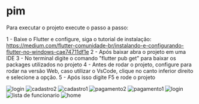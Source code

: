 # pim

Para executar o projeto execute o passo a passo:

1 - Baixe o Flutter e configure, siga o tutorial de instalação: https://medium.com/flutter-comunidade-br/instalando-e-configurando-flutter-no-windows-cae74711df1e
2 - Após baixar abra o projeto em uma IDE
3 - No terminal digite o comando "flutter pub get"  para baixar os packages utilizados no projeto
4 - Antes de rodar o projeto, configure para rodar na versão Web, caso utilizar o VsCode, clique no canto inferior direito e selecione a opção.
5 - Após isso digite F5 e rode o projeto

![login](https://github.com/Murilo-Furlaneto/Pim/assets/64844221/35abf930-b8f4-47e0-a723-cd78d3d97a54)
![cadastro2](https://github.com/Murilo-Furlaneto/Pim/assets/64844221/1c73df85-2938-4491-a512-7b3e8967c94a)
![cadastro1](https://github.com/Murilo-Furlaneto/Pim/assets/64844221/cca8bcfa-65c7-411b-a1c0-b0015fe52ccd)
![pagamento2](https://github.com/Murilo-Furlaneto/Pim/assets/64844221/d93c8af8-5b18-4600-bdf2-396efc5ad544)
![pagamento1](https://github.com/Murilo-Furlaneto/Pim/assets/64844221/cc63aad7-2100-4d14-84b4-5b163d3dd5bb)
![login](https://github.com/Murilo-Furlaneto/Pim/assets/64844221/1a94ced1-61fe-464b-b301-23cd6cfd951b)
![lista de funcionario](https://github.com/Murilo-Furlaneto/Pim/assets/64844221/27ed3016-6b1e-419f-8d03-cb287c1b296c)
![home](https://github.com/Murilo-Furlaneto/Pim/assets/64844221/61d608b3-ba96-4702-a602-2c0a80ae23ec)
